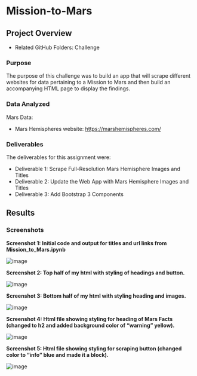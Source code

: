 # Mission-to-Mars

## Project Overview
-	Related GitHub Folders: Challenge

### Purpose
The purpose of this challenge was to build an app that will scrape different websites for data pertaining to a Mission to Mars and then build an accompanying HTML page to display the findings.

### Data Analyzed
Mars Data:
-	Mars Hemispheres website: https://marshemispheres.com/ 

### Deliverables 
The deliverables for this assignment were:
-	Deliverable 1: Scrape Full-Resolution Mars Hemisphere Images and Titles
-	Deliverable 2: Update the Web App with Mars Hemisphere Images and Titles
-	Deliverable 3: Add Bootstrap 3 Components

## Results

### Screenshots

**Screenshot 1: Initial code and output for titles and url links from Mission_to_Mars.ipynb**

![image](https://user-images.githubusercontent.com/92705556/155920230-e64ea3b0-7484-43f1-a536-cce1bc03ff4d.png)



**Screenshot 2: Top half of my html with styling of headings and button.**

![image](https://user-images.githubusercontent.com/92705556/155920244-96873f9c-8d38-40ac-9a85-7ddba52aee2d.png)




**Screenshot 3: Bottom half of my html with styling heading and images.**

 ![image](https://user-images.githubusercontent.com/92705556/155920274-5a923b0b-a95d-4d2e-99e5-3429651bae46.png)



**Screenshot 4: Html file showing styling for heading of Mars Facts (changed to h2 and added background color of “warning” yellow).** 

![image](https://user-images.githubusercontent.com/92705556/155920300-58b2b5ce-21aa-4aa5-bb2a-4cc1fe15b157.png)



**Screenshot 5: Html file showing styling for scraping button (changed color to “info” blue and made it a block).**

![image](https://user-images.githubusercontent.com/92705556/155920315-12fae5e0-a7bd-4804-a170-a8ef74d90691.png)

 
